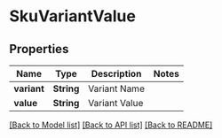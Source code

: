 # SkuVariantValue

## Properties
Name | Type | Description | Notes
------------ | ------------- | ------------- | -------------
**variant** | **String** | Variant Name | 
**value** | **String** | Variant Value | 

[[Back to Model list]](../README.md#documentation-for-models) [[Back to API list]](../README.md#documentation-for-api-endpoints) [[Back to README]](../README.md)


